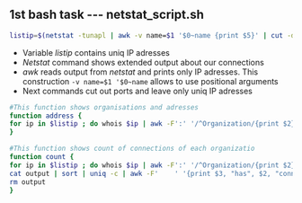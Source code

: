 ##  1st bash task --- netstat_script.sh
```sh
listip=$(netstat -tunapl | awk -v name=$1 '$0~name {print $5}' | cut -d: -f1 | sort | uniq -c | sort | tail -n5 | grep -oP '(\d+\.){3}\d+')
```

* Variable _listip_ contains uniq IP adresses
* _Netstat_ command shows extended output about our connections
* _awk_ reads output from _netstat_ and prints only IP adresses. This construction `-v name=$1 '$0~name` allows to use positional arguments
* Next commands cut out ports and leave only uniq IP adresses

```sh
#This function shows organisations and adresses
function address {
for ip in $listip ; do whois $ip | awk -F':' '/^Organization/{print $2}/^Address/{print $2; print "";}' ; done
}
```

```sh
#This function shows count of connections of each organizatio
function count {
for ip in $listip ; do whois $ip | awk -F':' '/^Organization/{print $2}' >> output ;done
cat output | sort | uniq -c | awk -F'    ' '{print $3, "has", $2, "connections" }'
rm output
}
```


